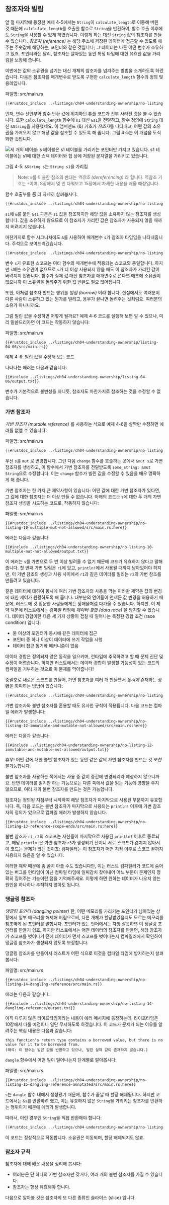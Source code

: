 ## 참조자와 빌림

앞 절 마지막에 등장한 예제 4-5에서는 `String`이 `calculate_length`로
이동해 버린 것 때문에 `calclulate_length`를 호출한 함수로 `String`을
반환하여, 함수 호출 이후에도 `String`을 사용할 수 있게 하였습니다.
이렇게 하는 대신 `String` 값의 참조자를 만들 수 있습니다.
*참조자 (reference)* 는 해당 주소에 저장된 데이터에 접근할 수 있도록
해주는 주솟값에 해당하는, 포인터와 같은 것입니다; 그 데이터는 다른 어떤
변수가 소유하고 있죠. 포인터와는 달리, 참조자는 살아있는 동안 특정 타입에
대한 유효한 값을 가리킴을 보장해 줍니다.

이번에는 값의 소유권을 넘기는 대신 개체의 참조자를 넘겨주는 방법을 소개하도록 하겠습니다.
다음은 참조자를 매개변수로 받도록 구현한 `calculate_length` 함수의 정의 및 용례입니다.

<span class="filename">파일명: src/main.rs</span>

```rust
{{#rustdoc_include ../listings/ch04-understanding-ownership/no-listing-07-reference/src/main.rs:all}}
```

먼저, 변수 선언부와 함수 반환 값에 위치하던 튜플 코드가 전부 사라진
것을 볼 수 있습니다. 또한 `calculate_length` 함수에 `s1` 대신 `&s1`을
전달하고, 함수 정의에 `String` 대신 `&String`을 사용했네요. 이 앰퍼센드
(&) 기호가 *참조자*를 나타내고, 어떤 값의 소유권을 가져오지 않고 해당 값을
참조할 수 있도록 해 줍니다. 그림 4-5는 이 개념을 도식화한 것입니다.

<img alt="세 개의 테이블: s 테이블은 s1 테이블을 가리키는 포인터만
가지고 있습니다. s1 테이블에는 s1에 대한 스택 데이터와 힙 상에 저장된
문자열을 가리키고 있습니다." src="img/trpl04-05.svg" class="center" />

<span class="caption">그림 4-5: `&String s`는  `String s1`을
가리킴</span>

> Note: `&`를 이용한 참조의 반대는
> *역참조 (dereferencing)* 라 합니다.
> 역참조 기호는 `*`이며, 8장에서 몇 번 다뤄보고
> 15장에서 자세한 내용을 배울 예정입니다.

함수 호출부를 좀 더 자세히 살펴봅시다:

```rust
{{#rustdoc_include ../listings/ch04-understanding-ownership/no-listing-07-reference/src/main.rs:here}}
```

`s1`에 `&`를 붙인 `&s1` 구문은 `s1` 값을 참조하지만 해당 값을 소유하지
않는 참조자를 생성합니다. 값을 소유하지 않으므로 이 참조자가 가리킨 값은
참조자가 사용되지 않을 때까지 버려지지 않습니다.

마찬가지로 함수 시그니처에도 `&`를 사용하여 매개변수 `s`가 참조자 타입임을
나타내줍니다. 주석으로 보여드리겠습니다.

```rust
{{#rustdoc_include ../listings/ch04-understanding-ownership/no-listing-08-reference-with-annotations/src/main.rs:here}}
```

변수 `s`가 유효한 스코프는 여타 함수의 매개변수에 적용되는
스코프와 동일합니다. 하지만 `s`에는 소유권이 없으므로 `s`가
더 이상 사용되지 않을 때도 이 참조자가 가리킨 값이 버려지지
않습니다. 함수가 실제 값 대신 참조자를 매개변수로 쓴다면
애초에 소유권이 없으니까 이 소유권을 돌려주기 위한 값 반환도
필요 없어집니다.

또한, 이처럼 참조자 만드는 행위를 *빌림 (borrow)* 이라 합니다.
현실에서도 여러분이 다른 사람이 소유하고 있는 뭔가를 빌리고,
용무가 끝나면 돌려주는 것처럼요. 여러분의 소유가 아니니까요.

그럼 빌린 값을 수정하면 어떻게 될까요? 예제 4-6 코드를
실행해 보면 알 수 있으나, 미리 말씀드리자면 이 코드는 작동하지 않습니다:

<span class="filename">파일명: src/main.rs</span>

```rust,ignore,does_not_compile
{{#rustdoc_include ../listings/ch04-understanding-ownership/listing-04-06/src/main.rs}}
```

<span class="caption">예제 4-6: 빌린 값을 수정해 보는 코드</span>

나타나는 에러는 다음과 같습니다:

```console
{{#include ../listings/ch04-understanding-ownership/listing-04-06/output.txt}}
```

변수가 기본적으로 불변성을 지니듯,
참조자도 마찬가지로 참조하는 것을 수정할 수 없습니다.

### 가변 참조자

*가변 참조자 (mutable reference)* 를 사용하는 식으로 예제 4-6을 살짝만
수정하면 에러를 없앨 수 있습니다:

<span class="filename">파일명: src/main.rs</span>

```rust
{{#rustdoc_include ../listings/ch04-understanding-ownership/no-listing-09-fixes-listing-04-06/src/main.rs}}
```

우선 `s`를 `mut` 로 변경합니다. 그런 다음 `change` 함수를 호출하는 곳에서
`&mut s`로 가변 참조자를 생성하고, 이 함수에서 가변 참조자를 전달받도록
`some_string: &mut String`으로 수정합니다. 이는 `change` 함수가
빌린 값을 수정할 수 있음을 매우 명확하게 해 줍니다.

가변 참조자는 한 가지 큰 제약사항이 있습니다: 어떤 값에 대한 가변 참조자가
있다면, 그 값에 대한 참조자는 더 이상 만들 수 없습니다. 아래의 코드는
`s`에 대한 두 개의 가변 참조자 생성을 시도하는 코드로, 작동하지 않습니다:

<span class="filename">파일명: src/main.rs</span>

```rust,ignore,does_not_compile
{{#rustdoc_include ../listings/ch04-understanding-ownership/no-listing-10-multiple-mut-not-allowed/src/main.rs:here}}
```

에러는 다음과 같습니다:

```console
{{#include ../listings/ch04-understanding-ownership/no-listing-10-multiple-mut-not-allowed/output.txt}}
```

이 에러는 `s`를 가변으로 두 번 이상 빌려올 수 없기 때문에 코드가
유효하지 않다고 말해줍니다. 첫 번째 가변 빌림은 `r1`에 있고,
`println!`에서 사용될 때까지 남아있어야 하지만, 이 가변 참조의
생성과 사용 사이에서 `r1`과 같은 데이터를 빌리는 `r2`의 가변 참조를
만들려고 있습니다.

같은 데이터에 대하여 동시에 여러 가변 참조자의 사용을 막는 이러한
제약은 값의 변경에 대한 제어가 원활하도록 해 줍니다. 대부분의 언어들이
언제든 값 변경을 허용하기 때문에, 러스트에 갓 입문한 사람들에게는 장애물처럼
다가올 수 있습니다. 하지만, 이 제약 덕분에 러스트에서는 컴파일 타임에
*데이터 경합 (data race)* 을 방지할 수 있습니다. 데이터 경합이란 다음
세 가지 상황이 겹칠 때 일어나는 특정한 경합 조건 (race condition) 입니다:

* 둘 이상의 포인터가 동시에 같은 데이터에 접근
* 포인터 중 하나 이상이 데이터에 쓰기 작업을 시행
* 데이터 접근 동기화 메커니즘이 없음

데이터 경합은 정의되지 않은 동작을 일으키며, 런타임에 추적하려고 할 때
문제 진단 및 수정이 어렵습니다. 하지만 러스트에서는 데이터 경합이 발생할
가능성이 있는 코드의 컴파일을 거부하는 것으로 이 문제를 막아줍니다!

중괄호로 새로운 스코프를 만들어, 가변 참조자를 여러 개 만들면서 *동시에*
존재하는 상황을 회피하는 방법이 있습니다:

```rust
{{#rustdoc_include ../listings/ch04-understanding-ownership/no-listing-11-muts-in-separate-scopes/src/main.rs:here}}
```

가변 참조자와 불변 참조자를 혼용할 때도 유사한 규칙이 적용됩니다.
다음 코드는 컴파일 에러가 발생합니다:

```rust,ignore,does_not_compile
{{#rustdoc_include ../listings/ch04-understanding-ownership/no-listing-12-immutable-and-mutable-not-allowed/src/main.rs:here}}
```

에러는 다음과 같습니다:

```console
{{#include ../listings/ch04-understanding-ownership/no-listing-12-immutable-and-mutable-not-allowed/output.txt}}
```

휴우! 어떤 값에 대한 불변 참조자가 있는 동안 같은 값의 가변 참조자를 만드는 것
*또한* 불가능합니다.

불변 참조자를 사용하는 쪽에서는 사용 중 값이 중간에 변경되리라
예상하지 않으니까요. 반면 데이터를 읽기만 하는 기능으로는 다른 쪽에서
값을 읽는 기능에 영향을 주지 않으므로, 여러 개의 불변 참조자를 만드는 것은
가능합니다.

참조자는 정의된 지점부터 시작하여 해당 참조자가 마지막으로
사용된 부분까지 유효합니다. 즉, 다음 코드는 불변 참조자가 마지막으로
사용되는 `println!` 이후에 가변 참조자의 정의가 있으므로 컴파일 에러가
발생하지 않습니다.

```rust,edition2021
{{#rustdoc_include ../listings/ch04-understanding-ownership/no-listing-13-reference-scope-ends/src/main.rs:here}}
```

불변 참조자 `rl`, `r2`의 스코프는 자신들이 마지막으로 사용된
`println!` 이후로 종료되고, 해당 `println!`은  가변 참조자 `r3`가
생성되기 전이니 서로 스코프가 겹치지 않아서 이 코드는 문제가 없는 것이죠:
컴파일러는 이 참조자가 어떤 지점 이후로 스코프 끝까지 사용되지 않음을
알 수 있습니다.

이러한 제약 때문에 좀 골치 아플 수도 있습니다만, 이는 러스트 컴파일러가
코드에 숨어 있는 버그를 런타임이 아닌 컴파일 타임에 일찌감치 찾아내어
어느 부분이 문제인지 정확히 집어주는 기능이란 점을 기억해주세요. 이렇게
하면 원하는 데이터가 나오지 않는 원인을 하나하나 추적하지 않아도 됩니다.

### 댕글링 참조자

*댕글링 포인터 (dangling pointer)* 란, 어떤 메모리를 가리키는
포인터가 남아있는 상황에서 일부 메모리를 해제해 버림으로써,
다른 개체가 할당받았을지도 모르는 메모리를 참조하게 된 포인터를 말합니다.
포인터가 있는 언어에서는 자칫 잘못하면 이 댕글링 포인터를 만들기 쉽죠.
하지만 러스트에서는 어떤 데이터의 참조자를 만들면, 해당 참조자가 스코프를
벗어나기 전에 데이터가 먼저 스코프를 벗어나는지 컴파일러에서 확인하여
댕글링 참조자가 생성되지 않도록 보장합니다.

댕글링 참조자를 만들어서 러스트가 어떤 식으로 이것을 컴파일 타임에
방지하는지 살펴봅시다:

<span class="filename">파일명: src/main.rs</span>

```rust,ignore,does_not_compile
{{#rustdoc_include ../listings/ch04-understanding-ownership/no-listing-14-dangling-reference/src/main.rs}}
```

에러는 다음과 같습니다:

```console
{{#include ../listings/ch04-understanding-ownership/no-listing-14-dangling-reference/output.txt}}
```

아직 다루지 않은 라이프타임이라는 내용이 에러 메시지에 등장하는데,
라이프타임은 10장에서 다룰 예정이니 일단 무시하도록 하겠습니다.
이 코드가 문제가 되는 이유를 알려주는 핵심 내용은 다음과 같습니다:

```text
this function's return type contains a borrowed value, but there is no value for it to be borrowed from.
(해석: 이 함수는 빌린 값을 반환하고 있으나, 빌린 실제 값이 존재하지 않습니다.)
```

`dangle` 함수에서 어떤 일이 일어나는지
단계별로 알아봅시다:

<span class="filename">파일명: src/main.rs</span>

```rust,ignore,does_not_compile
{{#rustdoc_include ../listings/ch04-understanding-ownership/no-listing-15-dangling-reference-annotated/src/main.rs:here}}
```

`s`는  `dangle` 함수 내에서 생성됐기 때문에,
함수가 끝날 때 할당 해제됩니다.
하지만 코드에서는 `&s`를 반환하려 했고, 이는 유효하지 않은 `String`을 가리키는
참조자를 반환하는 행위이기 때문에 에러가 발생합니다.

따라서, 이런 경우엔 `String`을 직접 반환해야 합니다:

```rust
{{#rustdoc_include ../listings/ch04-understanding-ownership/no-listing-16-no-dangle/src/main.rs:here}}
```

이 코드는 정상적으로 작동합니다.
소유권은 이동되며, 할당 해제되지도 않죠.

### 참조자 규칙

참조자에 대해 배운 내용을 정리해 봅시다:

* 여러분은 단 하나의 가변 참조자만 갖거나,
  여러 개의 불변 참조자를 가질 수 있습니다.
* 참조자는 항상 유효해야 합니다.

다음으로 알아볼 것은 참조자의 또 다른 종류인 슬라이스 (slice) 입니다.
